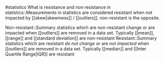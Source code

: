 #statistics 
What is resistance and non resistance in statistics::Measurements in statistics are considered resistant when not impacted by [[skew|skewiness]] / [[outliers]]. non-resistant is the opposite. 

Non-resistant::Summary statistics which are non-resistant change or are impacted when [[outliers]] are removed in a data set. Typically [[mean]], [[range]] and [[standard deviation]] are non-resistant
Resistant::Summary statistics which are resistant *do not change* or are *not impacted* when [[outliers]] are removed in a data set. Typically [[median]] and [[Inter Quartile Range|IQR]] are resistant